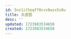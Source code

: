 ```yaml
---
id: 5nz1it5eqff0cvs8wsx5s0u
title: 太虚图
desc: ''
updated: 1723983534650
created: 1723983534650
---
```

